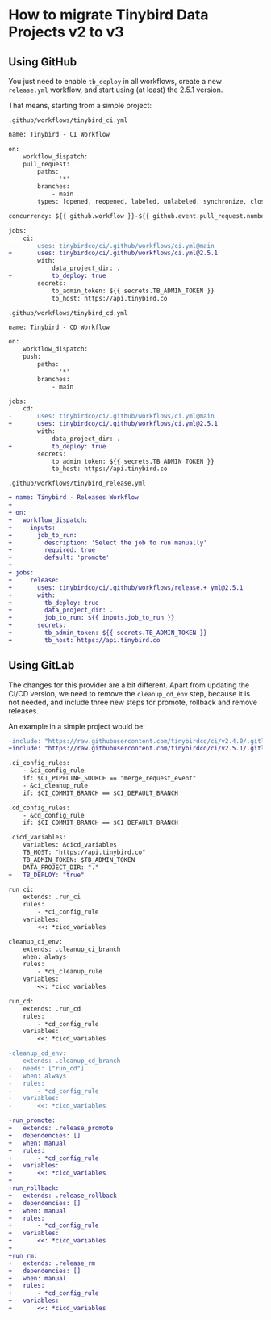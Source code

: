 # How to migrate Tinybird Data Projects v2 to v3

## Using GitHub

You just need to enable `tb_deploy` in all workflows, create a new `release.yml` workflow, and start using (at least) the 2.5.1 version. 

That means, starting from a simple project:

`.github/workflows/tinybird_ci.yml`
```diff
name: Tinybird - CI Workflow

on:
    workflow_dispatch:
    pull_request:
        paths:
            - '*'
        branches:
            - main
        types: [opened, reopened, labeled, unlabeled, synchronize, closed]

concurrency: ${{ github.workflow }}-${{ github.event.pull_request.number }}

jobs:
    ci:
-       uses: tinybirdco/ci/.github/workflows/ci.yml@main
+       uses: tinybirdco/ci/.github/workflows/ci.yml@2.5.1
        with:
            data_project_dir: .
+           tb_deploy: true          
        secrets:
            tb_admin_token: ${{ secrets.TB_ADMIN_TOKEN }}
            tb_host: https://api.tinybird.co
```

`.github/workflows/tinybird_cd.yml`
```diff
name: Tinybird - CD Workflow

on:
    workflow_dispatch:
    push:
        paths:
            - '*'
        branches:
            - main

jobs:
    cd:
-       uses: tinybirdco/ci/.github/workflows/ci.yml@main
+       uses: tinybirdco/ci/.github/workflows/ci.yml@2.5.1
        with:
            data_project_dir: .
+           tb_deploy: true          
        secrets:
            tb_admin_token: ${{ secrets.TB_ADMIN_TOKEN }}
            tb_host: https://api.tinybird.co
```

`.github/workflows/tinybird_release.yml`
```diff
+ name: Tinybird - Releases Workflow
+ 
+ on:
+   workflow_dispatch:
+     inputs:
+       job_to_run:
+         description: 'Select the job to run manually'
+         required: true
+         default: 'promote'
+ 
+ jobs:
+     release: 
+       uses: tinybirdco/ci/.github/workflows/release.+ yml@2.5.1
+       with:
+         tb_deploy: true
+         data_project_dir: .
+         job_to_run: ${{ inputs.job_to_run }}
+       secrets:
+         tb_admin_token: ${{ secrets.TB_ADMIN_TOKEN }}
+         tb_host: https://api.tinybird.co
```

## Using GitLab

The changes for this provider are a bit different. Apart from updating the CI/CD version, we need to remove the `cleanup_cd_env` step, because it is not needed, and include three new steps for promote, rollback and remove releases.

An example in a simple project would be:

```diff
-include: "https://raw.githubusercontent.com/tinybirdco/ci/v2.4.0/.gitlab/ci_cd.yaml"
+include: "https://raw.githubusercontent.com/tinybirdco/ci/v2.5.1/.gitlab/ci_cd.yaml"

.ci_config_rules:
    - &ci_config_rule
    if: $CI_PIPELINE_SOURCE == "merge_request_event"
    - &ci_cleanup_rule
    if: $CI_COMMIT_BRANCH == $CI_DEFAULT_BRANCH

.cd_config_rules:
    - &cd_config_rule
    if: $CI_COMMIT_BRANCH == $CI_DEFAULT_BRANCH

.cicd_variables:
    variables: &cicd_variables
    TB_HOST: "https://api.tinybird.co"
    TB_ADMIN_TOKEN: $TB_ADMIN_TOKEN
    DATA_PROJECT_DIR: "."
+   TB_DEPLOY: "true"

run_ci:
    extends: .run_ci
    rules:
        - *ci_config_rule
    variables:
        <<: *cicd_variables

cleanup_ci_env:
    extends: .cleanup_ci_branch
    when: always
    rules:
        - *ci_cleanup_rule
    variables:
        <<: *cicd_variables

run_cd:
    extends: .run_cd
    rules:
        - *cd_config_rule
    variables:
        <<: *cicd_variables

-cleanup_cd_env:
-   extends: .cleanup_cd_branch
-   needs: ["run_cd"]
-   when: always
-   rules:
-       - *cd_config_rule
-   variables:
-       <<: *cicd_variables

+run_promote:
+   extends: .release_promote
+   dependencies: []
+   when: manual
+   rules:
+       - *cd_config_rule
+   variables:
+       <<: *cicd_variables
+
+run_rollback:
+   extends: .release_rollback
+   dependencies: []
+   when: manual
+   rules:
+       - *cd_config_rule
+   variables:
+       <<: *cicd_variables
+
+run_rm:
+   extends: .release_rm
+   dependencies: []
+   when: manual
+   rules:
+       - *cd_config_rule
+   variables:
+       <<: *cicd_variables
```